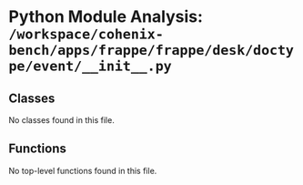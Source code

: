 # Python Module Analysis: `/workspace/cohenix-bench/apps/frappe/frappe/desk/doctype/event/__init__.py`

## Classes

No classes found in this file.


## Functions

No top-level functions found in this file.
